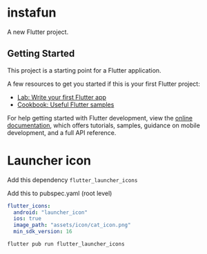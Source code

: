 # instafun

A new Flutter project.

## Getting Started

This project is a starting point for a Flutter application.

A few resources to get you started if this is your first Flutter project:

- [Lab: Write your first Flutter app](https://docs.flutter.dev/get-started/codelab)
- [Cookbook: Useful Flutter samples](https://docs.flutter.dev/cookbook)

For help getting started with Flutter development, view the
[online documentation](https://docs.flutter.dev/), which offers tutorials,
samples, guidance on mobile development, and a full API reference.

# Launcher icon
Add this dependency
`flutter_launcher_icons`

Add this to pubspec.yaml (root level)

```yaml
flutter_icons:
  android: "launcher_icon"
  ios: true
  image_path: "assets/icon/cat_icon.png"
  min_sdk_version: 16
```

```bash
flutter pub run flutter_launcher_icons
```